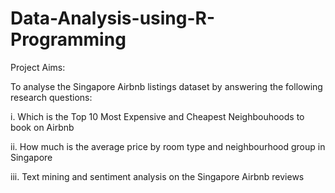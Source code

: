 # Data-Analysis-using-R-Programming

Project Aims:

To analyse the Singapore Airbnb listings dataset by answering the following research questions:

i. Which is the Top 10 Most Expensive and Cheapest Neighbouhoods to book on Airbnb

ii. How much is the average price by room type and neighbourhood group in Singapore

iii. Text mining and sentiment analysis on the Singapore Airbnb reviews
